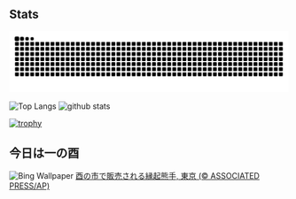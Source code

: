 ## Stats
<picture>
  <source media="(prefers-color-scheme: dark)" srcset="https://raw.githubusercontent.com/ba230t/ba230t/output/github-contribution-grid-snake-dark.svg">
  <source media="(prefers-color-scheme: light)" srcset="https://raw.githubusercontent.com/ba230t/ba230t/output/github-contribution-grid-snake.svg">
  <img alt="github contribution grid snake animation" src="https://raw.githubusercontent.com/ba230t/ba230t/output/github-contribution-grid-snake.svg">
</picture>

<p align="left">
  <img alt="Top Langs" height="150px" src="https://github-readme-stats.vercel.app/api/top-langs/?username=ba230t&layout=compact&theme=transparent" />
  <img alt="github stats" height="150px" src="https://github-readme-stats.vercel.app/api?username=ba230t&theme=transparent" />
</p>

[![trophy](https://github-profile-trophy.vercel.app/?username=ba230t&theme=transparent&column=7)](https://github.com/ryo-ma/github-profile-trophy)


<!-- Bing Wallpaper Start -->
## 今日は一の酉
![Bing Wallpaper](https://www.bing.com/th?id=OHR.Torinoichi2024_JA-JP3936994887_1920x1080.jpg&rf=LaDigue_1920x1080.jpg&pid=hp)
[酉の市で販売される縁起熊手, 東京 (© ASSOCIATED PRESS/AP)](https://www.bing.com/search?q=%E9%85%89%E3%81%AE%E5%B8%82&form=hpcapt&filters=HpDate%3a%2220241104_1500%22)
<!-- Bing Wallpaper End -->
